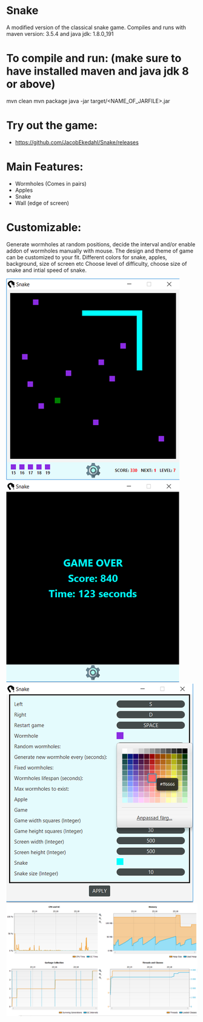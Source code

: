 # Snake
A modified version of the classical snake game.
Compiles and runs with maven version: 3.5.4 and java jdk: 1.8.0_191

# To compile and run: (make sure to have installed maven and java jdk 8 or above)
mvn clean
mvn package
java -jar target/<NAME_OF_JARFILE>.jar

# Try out the game:
 * https://github.com/JacobEkedahl/Snake/releases

# Main Features:
 * Wormholes (Comes in pairs)
 * Apples
 * Snake
 * Wall (edge of screen) 
 
# Customizable:
Generate wormholes at random positions, decide the interval and/or enable addon of wormholes manually with mouse.
The design and theme of game can be customized to your fit. Different colors for snake, apples, background, size of screen etc
Choose level of difficulty, choose size of snake and intial speed of snake.

![In Game](https://github.com/JacobEkedahl/Snake/blob/master/snake/src/main/resources/preview/gamedark.png?raw=true "In Game")![Game Over](https://github.com/JacobEkedahl/Snake/blob/master/snake/src/main/resources/preview/gameoverdark.png?raw=true "Game Over")![Settings](https://github.com/JacobEkedahl/Snake/blob/master/snake/src/main/resources/preview/settingsWithcolor.png?raw=true "Setings")
![Stats](https://github.com/JacobEkedahl/Snake/blob/master/snake/src/main/resources/preview/statistics.PNG?raw=true "Stats")
